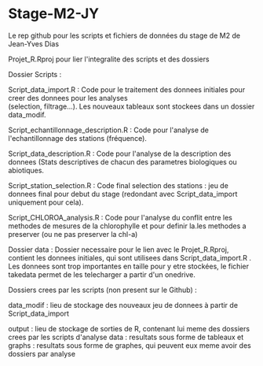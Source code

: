 # Stage-M2-JY
Le rep github pour les scripts et fichiers de données du stage de M2 de Jean-Yves Dias

Projet_R.Rproj pour lier l'integralite des scripts et des dossiers

Dossier Scripts :

  Script_data_import.R : Code pour le traitement des donnees initiales pour creer des donnees pour les analyses     
    (selection, filtrage...). Les nouveaux tableaux sont stockees dans un dossier data_modif.
    
  Script_echantillonnage_description.R : Code pour l'analyse de l'echantillonnage des stations (fréquence).
  
  Script_data_description.R : Code pour l'analyse de la description des donnees (Stats descriptives de chacun des 
    parametres biologiques ou abiotiques.
    
  Script_station_selection.R : Code final selection des stations : jeu de donnees final pour debut du stage 
  (redondant avec Script_data_import uniquement pour cela). 
  
  Script_CHLOROA_analysis.R : Code pour l'analyse du conflit entre les methodes de mesures de la chlorophylle et pour 
  definir la.les methodes a preserver (ou ne pas preserver la chl-a)


Dossier data :
  Dossier necessaire pour le lien avec le Projet_R.Rproj, contient les donnees initiales, qui sont utilisees dans 
  Script_data_import.R . Les donnees sont trop importantes en taille pour y etre stockées, le fichier takedata permet 
  de les telecharger a partir d'un onedrive.


Dossiers crees par les scripts (non present sur le Github) :

  data_modif : lieu de stockage des nouveaux jeu de donnees à partir de Script_data_import
  
  output : lieu de stockage de sorties de R, contenant lui meme des dossiers crees par les scripts d'analyse
    data : resultats sous forme de tableaux et 
    graphs : resultats sous forme de graphes, qui peuvent eux meme avoir des dossiers par analyse
    
